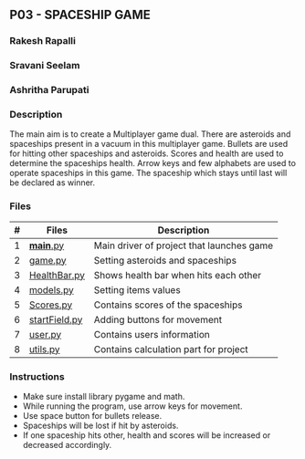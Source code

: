 ## P03 - SPACESHIP GAME

### Rakesh Rapalli
### Sravani Seelam
### Ashritha Parupati

### Description

The main aim is to create a Multiplayer game dual. There are asteroids and spaceships present in a vacuum in this multiplayer game. Bullets are used for hitting other spaceships and asteroids. Scores and health are used to determine the spaceships health. Arrow keys and few alphabets are used to operate spaceships in this game. The spaceship which stays until last will be declared as winner.


### Files

|  #  | Files   | Description                          |
|:---:| ------- | ------------------------------------ |
|  1  | [__main__.py](https://github.com/RakeshRapalli6/5443-2D-Rakesh/blob/main/Assignments/P03/__main__.py) | Main driver of project that launches game |
|  2  | [game.py](https://github.com/RakeshRapalli6/5443-2D-Rakesh/blob/main/Assignments/P03/game.py) | Setting asteroids and spaceships |
|  3  | [HealthBar.py](https://github.com/RakeshRapalli6/5443-2D-Rakesh/blob/main/Assignments/P03/HealthBar.py) | Shows health bar when hits each other |
|  4  | [models.py](https://github.com/RakeshRapalli6/5443-2D-Rakesh/blob/main/Assignments/P03/models.py) | Setting items values |
|  5  | [ Scores.py](https://github.com/RakeshRapalli6/5443-2D-Rakesh/blob/main/Assignments/P03/Scores.py) | Contains scores of the spaceships |
|  6  | [startField.py](https://github.com/RakeshRapalli6/5443-2D-Rakesh/blob/main/Assignments/P03/starField.py) | Adding buttons for movement |
|  7  | [user.py](https://github.com/RakeshRapalli6/5443-2D-Rakesh/blob/main/Assignments/P03/user.py) | Contains users information |
|  8  | [utils.py](https://github.com/ashrithap02/5443-2D-Parupati/blob/main/Assignments/P03/utils.py) | Contains calculation part for project |

### Instructions

 - Make sure install library pygame and math.
 - While running the program, use arrow keys for movement.
 - Use space button for bullets release.
 - Spaceships will be lost if hit by asteroids.
 - If one spaceship hits other, health and scores will be increased or decreased accordingly.

